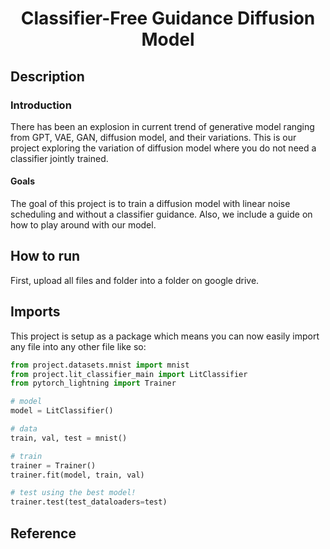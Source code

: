 <div align="center">    
 
# Classifier-Free Guidance Diffusion Model

<!--
ARXIV
[![Paper](http://img.shields.io/badge/arxiv-math.co:1480.1111-B31B1B.svg)](https://www.nature.com/articles/nature14539)
-->

<!--
Conference
-->
</div>
 
## Description   
### Introduction

There has been an explosion in current trend of generative model ranging from GPT, VAE, GAN, diffusion model, and their variations. This is our project exploring the variation of diffusion model where you do not need a classifier jointly trained.

#### Goals

The goal of this project is to train a diffusion model with linear noise scheduling and without a classifier guidance. Also, we include a guide on how to play around with our model.

## How to run

First, upload all files and folder into a folder on google drive.

## Imports

This project is setup as a package which means you can now easily import any file into any other file like so:

```python
from project.datasets.mnist import mnist
from project.lit_classifier_main import LitClassifier
from pytorch_lightning import Trainer

# model
model = LitClassifier()

# data
train, val, test = mnist()

# train
trainer = Trainer()
trainer.fit(model, train, val)

# test using the best model!
trainer.test(test_dataloaders=test)
```

## Reference
